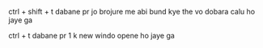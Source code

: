 ctrl + shift + t  dabane pr jo brojure me abi bund kye the vo dobara calu ho jaye ga


ctrl + t  dabane pr 1 k new windo opene ho jaye ga 
